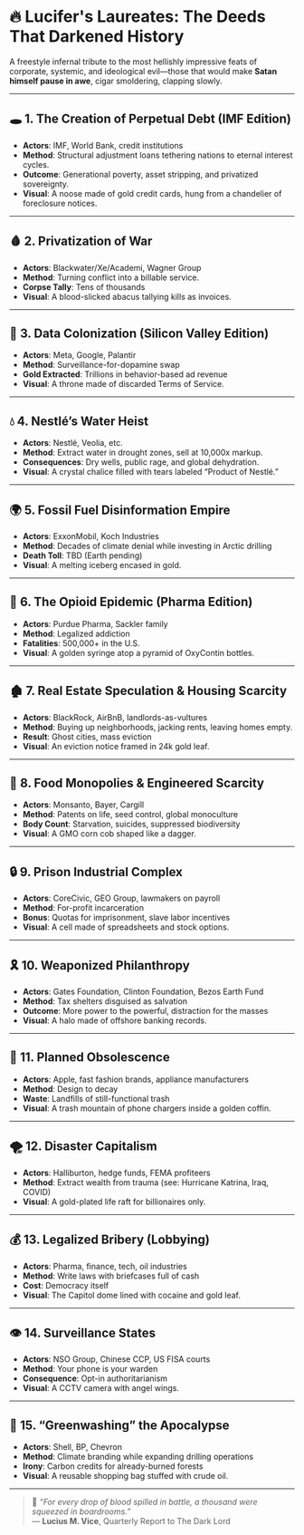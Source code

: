 # 🔥 Lucifer's Laureates: The Deeds That Darkened History

A freestyle infernal tribute to the most hellishly impressive feats of corporate, systemic, and ideological evil—those that would make **Satan himself pause in awe**, cigar smoldering, clapping slowly.

---

## 🕳️ 1. The Creation of Perpetual Debt (IMF Edition)

- **Actors**: IMF, World Bank, credit institutions
- **Method**: Structural adjustment loans tethering nations to eternal interest cycles.
- **Outcome**: Generational poverty, asset stripping, and privatized sovereignty.
- **Visual**: A noose made of gold credit cards, hung from a chandelier of foreclosure notices.

---

## 🩸 2. Privatization of War

- **Actors**: Blackwater/Xe/Academi, Wagner Group
- **Method**: Turning conflict into a billable service.
- **Corpse Tally**: Tens of thousands
- **Visual**: A blood-slicked abacus tallying kills as invoices.

---

## 📡 3. Data Colonization (Silicon Valley Edition)

- **Actors**: Meta, Google, Palantir
- **Method**: Surveillance-for-dopamine swap
- **Gold Extracted**: Trillions in behavior-based ad revenue
- **Visual**: A throne made of discarded Terms of Service.

---

## 💧 4. Nestlé’s Water Heist

- **Actors**: Nestlé, Veolia, etc.
- **Method**: Extract water in drought zones, sell at 10,000x markup.
- **Consequences**: Dry wells, public rage, and global dehydration.
- **Visual**: A crystal chalice filled with tears labeled “Product of Nestlé.”

---

## 🌍 5. Fossil Fuel Disinformation Empire

- **Actors**: ExxonMobil, Koch Industries
- **Method**: Decades of climate denial while investing in Arctic drilling
- **Death Toll**: TBD (Earth pending)
- **Visual**: A melting iceberg encased in gold.

---

## 💊 6. The Opioid Epidemic (Pharma Edition)

- **Actors**: Purdue Pharma, Sackler family
- **Method**: Legalized addiction
- **Fatalities**: 500,000+ in the U.S.
- **Visual**: A golden syringe atop a pyramid of OxyContin bottles.

---

## 🏚️ 7. Real Estate Speculation & Housing Scarcity

- **Actors**: BlackRock, AirBnB, landlords-as-vultures
- **Method**: Buying up neighborhoods, jacking rents, leaving homes empty.
- **Result**: Ghost cities, mass eviction
- **Visual**: An eviction notice framed in 24k gold leaf.

---

## 🌾 8. Food Monopolies & Engineered Scarcity

- **Actors**: Monsanto, Bayer, Cargill
- **Method**: Patents on life, seed control, global monoculture
- **Body Count**: Starvation, suicides, suppressed biodiversity
- **Visual**: A GMO corn cob shaped like a dagger.

---

## 🔒 9. Prison Industrial Complex

- **Actors**: CoreCivic, GEO Group, lawmakers on payroll
- **Method**: For-profit incarceration
- **Bonus**: Quotas for imprisonment, slave labor incentives
- **Visual**: A cell made of spreadsheets and stock options.

---

## 🎗️ 10. Weaponized Philanthropy

- **Actors**: Gates Foundation, Clinton Foundation, Bezos Earth Fund
- **Method**: Tax shelters disguised as salvation
- **Outcome**: More power to the powerful, distraction for the masses
- **Visual**: A halo made of offshore banking records.

---

## 🧯 11. Planned Obsolescence

- **Actors**: Apple, fast fashion brands, appliance manufacturers
- **Method**: Design to decay
- **Waste**: Landfills of still-functional trash
- **Visual**: A trash mountain of phone chargers inside a golden coffin.

---

## 🌪️ 12. Disaster Capitalism

- **Actors**: Halliburton, hedge funds, FEMA profiteers
- **Method**: Extract wealth from trauma (see: Hurricane Katrina, Iraq, COVID)
- **Visual**: A gold-plated life raft for billionaires only.

---

## 💰 13. Legalized Bribery (Lobbying)

- **Actors**: Pharma, finance, tech, oil industries
- **Method**: Write laws with briefcases full of cash
- **Cost**: Democracy itself
- **Visual**: The Capitol dome lined with cocaine and gold leaf.

---

## 👁️ 14. Surveillance States

- **Actors**: NSO Group, Chinese CCP, US FISA courts
- **Method**: Your phone is your warden
- **Consequence**: Opt-in authoritarianism
- **Visual**: A CCTV camera with angel wings.

---

## 🌱 15. “Greenwashing” the Apocalypse

- **Actors**: Shell, BP, Chevron
- **Method**: Climate branding while expanding drilling operations
- **Irony**: Carbon credits for already-burned forests
- **Visual**: A reusable shopping bag stuffed with crude oil.

---

> 💬 *“For every drop of blood spilled in battle, a thousand were squeezed in boardrooms.”*  
> — **Lucius M. Vice**, Quarterly Report to The Dark Lord

